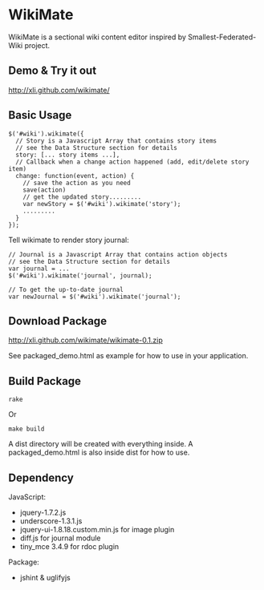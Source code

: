 WikiMate
==============================

WikiMate is a sectional wiki content editor inspired by Smallest-Federated-Wiki project.

Demo & Try it out
------------------------------

http://xli.github.com/wikimate/

Basic Usage
------------------------------

    $('#wiki').wikimate({
      // Story is a Javascript Array that contains story items
      // see the Data Structure section for details
      story: [... story items ...],
      // Callback when a change action happened (add, edit/delete story item)
      change: function(event, action) {
        // save the action as you need
        save(action)
        // get the updated story.........
        var newStory = $('#wiki').wikimate('story');
        .........
      }
    });

Tell wikimate to render story journal:

    // Journal is a Javascript Array that contains action objects
    // see the Data Structure section for details
    var journal = ... 
    $('#wiki').wikimate('journal', journal);

    // To get the up-to-date journal
    var newJournal = $('#wiki').wikimate('journal');

Download Package
-------------------------------

http://xli.github.com/wikimate/wikimate-0.1.zip

See packaged_demo.html as example for how to use in your application.

Build Package
-------------------------------

    rake

Or

    make build

A dist directory will be created with everything inside.
A packaged_demo.html is also inside dist for how to use.

Dependency
-------------------------------

JavaScript:

* jquery-1.7.2.js
* underscore-1.3.1.js
* jquery-ui-1.8.18.custom.min.js for image plugin
* diff.js for journal module
* tiny_mce 3.4.9 for rdoc plugin

Package:

* jshint & uglifyjs

